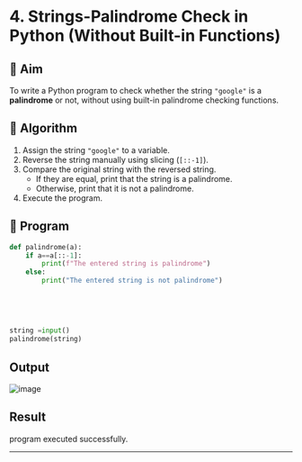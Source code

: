 # 4. Strings-Palindrome Check in Python (Without Built-in Functions)

## 🎯 Aim
To write a Python program to check whether the string `"google"` is a **palindrome** or not, without using built-in palindrome checking functions.

## 🧠 Algorithm
1. Assign the string `"google"` to a variable.
2. Reverse the string manually using slicing (`[::-1]`).
3. Compare the original string with the reversed string.
   - If they are equal, print that the string is a palindrome.
   - Otherwise, print that it is not a palindrome.
4. Execute the program.

## 🧾 Program

```python
def palindrome(a):
    if a==a[::-1]:
        print(f"The entered string is palindrome")
    else:
        print("The entered string is not palindrome")
        
  
    
        
        
string =input()
palindrome(string)
```

## Output
![image](https://github.com/user-attachments/assets/e501abc5-880f-4cf8-b08b-567c496ab29a)


## Result
program executed successfully.

---
